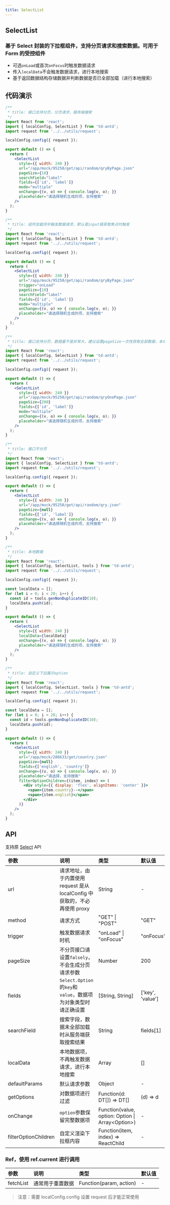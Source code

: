 ```yaml
---
title: SelectList
---
```


## SelectList

### 基于 Select 封装的下拉框组件，支持分页请求和搜索数据。可用于 Form 的受控组件

- 可选`onLoad`或首次`onFocus`时触发数据请求
- 传入`localData`不会触发数据请求，进行本地搜索
- 基于返回数据结构存储数据并判断数据是否已全部加载（进行本地搜索）

## 代码演示

```jsx
/**
 * title: 接口支持分页，分页请求，服务端搜索
 */
import React from 'react';
import { localConfig, SelectList } from 'td-antd';
import request from '../../utils/request';

localConfig.config({ request });

export default () => {
  return (
    <SelectList
      style={{ width: 240 }}
      url="/app/mock/95250/get/api/random/qryByPage.json"
      pageSize={10}
      searchField="label"
      fields={['id', 'label']}
      mode="multiple"
      onChange={(v, o) => { console.log(v, o); }}
      placeholder="请选择随机生成的项，支持搜索"
    />
  );
}
```

```jsx
/**
 * title: 组件加载完毕触发数据请求，默认是input框获取焦点时触发
 */
import React from 'react';
import { localConfig, SelectList } from 'td-antd';
import request from '../../utils/request';

localConfig.config({ request });

export default () => {
  return (
    <SelectList
      style={{ width: 240 }}
      url="/app/mock/95250/get/api/random/qryByPage.json"
      trigger="onLoad"
      pageSize={10}
      searchField="label"
      fields={['id', 'label']}
      mode="multiple"
      onChange={(v, o) => { console.log(v, o); }}
      placeholder="请选择随机生成的项，支持搜索"
    />
  );
}
```

```jsx
/**
 * title: 接口支持分页，数据量不是非常大，建议设置pageSize一次性获取全部数据，本地搜索
 */
import React from 'react';
import { localConfig, SelectList } from 'td-antd';
import request from '../../utils/request';

localConfig.config({ request });

export default () => {
  return (
    <SelectList
      style={{ width: 240 }}
      url="/app/mock/95250/get/api/random/qryOnePage.json"
      pageSize={200}
      fields={['id', 'label']}
      mode="multiple"
      onChange={(v, o) => { console.log(v, o); }}
      placeholder="请选择随机生成的项，支持搜索"
    />
  );
}
```

```jsx
/**
 * title: 接口不分页
 */
import React from 'react';
import { localConfig, SelectList } from 'td-antd';
import request from '../../utils/request';

localConfig.config({ request });

export default () => {
  return (
    <SelectList
      style={{ width: 240 }}
      url="/app/mock/95250/get/api/random/qry.json"
      pageSize={null}
      fields={['id', 'label']}
      onChange={(v, o) => { console.log(v, o); }}
      placeholder="请选择随机生成的项，支持搜索"
    />
  );
}
```

```jsx
/**
 * title: 本地数据
 */
import React from 'react';
import { localConfig, SelectList, tools } from 'td-antd';
import request from '../../utils/request';

localConfig.config({ request });

const localData = [];
for (let i = 0; i < 20; i++) {
  const id = tools.genNonDuplicateID(10);
  localData.push(id);
}

export default () => {
  return (
    <SelectList
      style={{ width: 240 }}
      localData={localData}
      onChange={(v, o) => { console.log(v, o); }}
      placeholder="请选择随机生成的项，支持搜索"
    />
  );
}
```

```jsx
/**
 * title: 自定义下拉展示option
 */
import React from 'react';
import { localConfig, SelectList, tools } from 'td-antd';
import request from '../../utils/request';

localConfig.config({ request });

const localData = [];
for (let i = 0; i < 20; i++) {
  const id = tools.genNonDuplicateID(10);
  localData.push(id);
}

export default () => {
  return (
    <SelectList
      style={{ width: 240 }}
      url="/app/mock/286633/get/country.json"
      pageSize={null}
      fields={['english', 'country']}
      onChange={(v, o) => { console.log(v, o); }}
      placeholder="请选择，支持搜索"
      filterOptionChildren={(item, index) => (
        <div style={{ display: 'flex', alignItems: 'center' }}>
          <span>{item.country}--</span>
          <span>{item.english}</span>
        </div>
      )}
    />
  );
}
```

## API

支持原 [Select](https://ant-design.gitee.io/components/select-cn/) API

|参数|说明|类型|默认值|
|:--|:--|:--|:--|
|url|请求地址，由于内置使用 request 是从 localConfig 中获取的，不必再使用 proxy|String|-|
|method|请求方式|"GET" \| "POST"|"GET"|
|trigger|触发数据请求时机|"onLoad" \| "onFocus"|"onFocus"|
|pageSize|不分页接口请设置`falsely`，不会生成分页请求参数|Number|200|
|fields|`Select.Option`的`key`和`value`，数据项为对象类型时请正确设置|[String, String]|['key', 'value']|
|searchField|搜索字段，数据未全部加载时从服务端获取搜索结果|String|fields[1]|
|localData|本地数据项，不再触发数据请求，进行本地搜索|Array|[]|
|defaultParams|默认请求参数|Object|-|
|getOptions|对数据项进行过滤|Function(d: DT[]) => DT[]|(d) => d|
|onChange|`option`参数保留完整数据项|Function(value, option: Option \| Array\<Option\>)|-|
|filterOptionChildren|自定义渲染下拉框内容 |Function(item, index) => ReactChild|-|

### Ref，使用 ref.current 进行调用

|参数|说明|类型|默认值|
|:--|:--|:--|:--|
|fetchList|通常用于重置数据|Function(param, action)|-|

> 注意：需要 localConfig.config 设置 request 后才能正常使用
